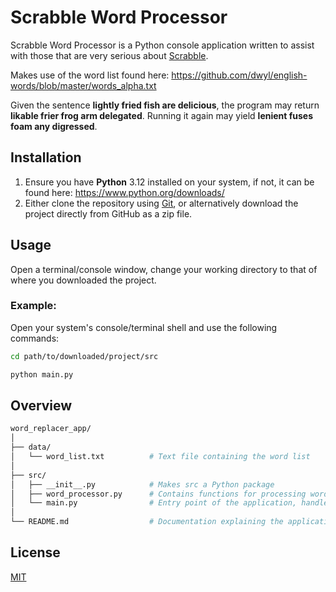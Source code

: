 # Scrabble Word Processor

Scrabble Word Processor is a Python console application written to assist with those that are very serious about [Scrabble](https://en.wikipedia.org/wiki/Scrabble).

Makes use of the word list found here: https://github.com/dwyl/english-words/blob/master/words_alpha.txt

Given the sentence **lightly fried fish are delicious**, the program may return **likable frier frog arm delegated**. Running it again may yield **lenient fuses foam any digressed**.


## Installation

1. Ensure you have **Python** 3.12 installed on your system, if not, it can be found here: https://www.python.org/downloads/
2. Either clone the repository using [Git](https://git-scm.com/downloads), or alternatively download the project directly from GitHub as a zip file.

## Usage

Open a terminal/console window, change your working directory to that of where you downloaded the project.

### Example:

Open your system's console/terminal shell and use the following commands:

```bash
cd path/to/downloaded/project/src
```

```bash
python main.py
```

## Overview

```bash
word_replacer_app/
│
├── data/
│   └── word_list.txt          # Text file containing the word list
│
├── src/
│   ├── __init__.py            # Makes src a Python package
│   ├── word_processor.py      # Contains functions for processing words
│   └── main.py                # Entry point of the application, handles user interaction
│
└── README.md                  # Documentation explaining the application, usage, etc.
```

## License

[MIT](https://choosealicense.com/licenses/mit/)

